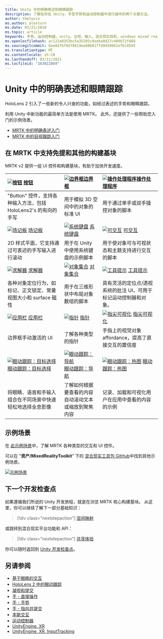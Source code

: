 ```yaml
---
title: Unity 中的明确表述和眼睛跟踪
description: 了解在你在 Unity、手型手势和运动控制器中进行操作的两个关键方法。
author: thetuvix
ms.author: alexturn
ms.date: 03/21/2018
ms.topic: article
keywords: 手势，运动控制器，unity，注视，输入，混合现实耳机，windows mixed reality 耳机，虚拟现实耳机，MRTK，混合现实工具包
ms.openlocfilehash: ac122a0353bc5a35202c9aeba0d27c489b72fd68
ms.sourcegitcommit: 6ae047bf0d78819ee68681f7d9450961efbc8595
ms.translationtype: MT
ms.contentlocale: zh-CN
ms.lasthandoff: 03/11/2021
ms.locfileid: "103022869"
---
```

# <a name="articulated-hand-and-eye-tracking-in-unity"></a>Unity 中的明确表述和眼睛跟踪

HoloLens 2 引入了一些新的令人兴奋的功能，如经过表述的手势和眼睛跟踪。

利用 Unity 中新功能的最简单方法是使用 MRTK。 此外，还提供了一些帮助您入门的示例场景。

* [MRTK 中的明确表述入门](https://docs.microsoft.com/windows/mixed-reality/mrtk-unity/features/input/hand-tracking.md)
* [MRTK 中的目视跟踪入门](https://docs.microsoft.com/windows/mixed-reality/mrtk-unity/features/eye-tracking/eye-tracking-main.md)

## <a name="building-blocks-supporting-hands-eyes-and-others-in-mrtk"></a>在 MRTK 中支持免提和其他的构建基块 

MRTK v2 提供一组 UI 控件和构建基块，有助于加快开发速度。

|  [![按钮](images/MRTK_Button_Main.png)](https://docs.microsoft.com/windows/mixed-reality/mrtk-unity/features/ux-building-blocks/button.md) [按钮](https://docs.microsoft.com/windows/mixed-reality/mrtk-unity/features/ux-building-blocks/button.md) | [ ![ 边界框](images/MRTK_BoundingBox_Main.png)](https://docs.microsoft.com/windows/mixed-reality/mrtk-unity/features/ux-building-blocks/bounding-box.md)[边界框](https://docs.microsoft.com/windows/mixed-reality/mrtk-unity/features/ux-building-blocks/bounding-box.md) | [ ![ 操作处理程序](images/MRTK_Manipulation_Main.png)](https://docs.microsoft.com/windows/mixed-reality/mrtk-unity/features/ux-building-blocks/manipulation-handler.md)[操作处理程序](https://docs.microsoft.com/windows/mixed-reality/mrtk-unity/features/ux-building-blocks/manipulation-handler.md) |
|:--- | :--- | :--- |
| "Button" 控件，支持各种输入方法，包括 HoloLens2's 的有向的手写 | 用于模拟 3D 空间中的对象的标准 UI | 用于通过单手或双手操控对象的脚本 |
|  [![场记板](images/MRTK_Slate_Main.png)](https://docs.microsoft.com/windows/mixed-reality/mrtk-unity/features/ux-building-blocks/slate.md) [场记板](https://docs.microsoft.com/windows/mixed-reality/mrtk-unity/features/ux-building-blocks/slate.md) | [![系统键盘](images/MRTK_SystemKeyboard_Main.png)](https://docs.microsoft.com/windows/mixed-reality/mrtk-unity/features/ux-building-blocks/system-keyboard.md) [系统键盘](https://docs.microsoft.com/windows/mixed-reality/mrtk-unity/features/ux-building-blocks/system-keyboard.md) | [![可交互](images/InteractableExamples.png)](https://docs.microsoft.com/windows/mixed-reality/mrtk-unity/features/ux-building-blocks/interactable.md) [可交互](https://docs.microsoft.com/windows/mixed-reality/mrtk-unity/features/ux-building-blocks/interactable.md) |
| 2D 样式平面，它支持通过可表述的手写输入进行滚动 | 用于在 Unity 中使用系统键盘的示例脚本  | 用于使对象可与可视状态和主题支持进行交互的脚本 |
|  [![求解器](images/MRTK_Solver_Main.png)](https://docs.microsoft.com/windows/mixed-reality/mrtk-unity/features/ux-building-blocks/solvers/solver.md) [求解器](https://docs.microsoft.com/windows/mixed-reality/mrtk-unity/features/ux-building-blocks/solvers/solver.md) | [![对象集合](images/MRTK_ObjectCollection_Main.png)](https://docs.microsoft.com/windows/mixed-reality/mrtk-unity/features/ux-building-blocks/object-collection.md) [对象集合](https://docs.microsoft.com/windows/mixed-reality/mrtk-unity/features/ux-building-blocks/object-collection.md) | [![工具提示](images/MRTK_Tooltip_Main.png)](https://docs.microsoft.com/windows/mixed-reality/mrtk-unity/features/ux-building-blocks/tooltip.md) [工具提示](https://docs.microsoft.com/windows/mixed-reality/mrtk-unity/features/ux-building-blocks/tooltip.md) |
| 各种对象定位行为，如标记、正文锁定、常量视图大小和 surface 磁性 | 用于在三维形状中布局对象数组的脚本 | 具有灵活的定位点/透视系统的批注 UI，可用于标记运动控制器和对象。 |
|  [![应用栏](images/MRTK_AppBar_Main.png)](https://docs.microsoft.com/windows/mixed-reality/mrtk-unity/features/ux-building-blocks/app-bar.md) [应用栏](https://docs.microsoft.com/windows/mixed-reality/mrtk-unity/features/ux-building-blocks/app-bar.md) | [![指针](images/MRTK_Pointer_Main.png)](https://docs.microsoft.com/windows/mixed-reality/mrtk-unity/features/input/pointers.md) [指针](https://docs.microsoft.com/windows/mixed-reality/mrtk-unity/features/input/pointers.md) | [![指尖可视化](images/MRTK_FingertipVisualization_Main.png)](https://docs.microsoft.com/windows/mixed-reality/mrtk-unity/features/ux-building-blocks/fingertip-visualization.md) [指尖可视化](https://docs.microsoft.com/windows/mixed-reality/mrtk-unity/features/ux-building-blocks/fingertip-visualization.md) |
| 边界框手动激活的 UI | 了解各种类型的指针 | 手指上的视觉对象 affordance，提高了直接交互的置信度 |
|  [![眼动跟踪：目标选择](images/mrtk_et_targetselect.png)](https://docs.microsoft.com/windows/mixed-reality/mrtk-unity/features/eye-tracking/eye-tracking-target-selection.md) [眼动跟踪：目标选择](https://docs.microsoft.com/windows/mixed-reality/mrtk-unity/features/eye-tracking/eye-tracking-target-selection.md) | [![眼动跟踪：导航](images/mrtk_et_navigation.png)](https://docs.microsoft.com/windows/mixed-reality/mrtk-unity/features/eye-tracking/eye-tracking-navigation.md) [眼动跟踪：导航](https://docs.microsoft.com/windows/mixed-reality/mrtk-unity/features/eye-tracking/eye-tracking-navigation.md) | [![眼动跟踪：热图](images/mrtk_et_heatmaps.png)](https://microsoft.github.io/MixedRealityToolkit-Unity/Documentation/EyeTracking/EyeTracking_Visualization.html) [眼动跟踪：热图](https://microsoft.github.io/MixedRealityToolkit-Unity/Documentation/EyeTracking/EyeTracking_Visualization.html) |
| 将眼睛、语音和手输入组合在不同场景中快速轻松地选择全息影像 | 了解如何根据要查看的内容自动滚动文本或缩放到聚焦内容| 记录、加载和可视化用户在应用中查看的内容的示例 |

## <a name="example-scenes"></a>示例场景

在 [此示例场景](https://microsoft.github.io/MixedRealityToolkit-Unity/Documentation/README_HandInteractionExamples.html)中，了解 MRTK 各种类型的交互和 UI 控件。

可以在 "**资产/MixedRealityToolkit**" 下的 [混合现实工具包 GitHub](https://github.com/Microsoft/MixedRealityToolkit-Unity)中找到其他示例场景。

[![示例场景](images/MRTK_Examples.png)](https://docs.microsoft.com/windows/mixed-reality/mrtk-unity/features/example-scenes/hand-interaction-examples.md)

## <a name="next-development-checkpoint"></a>下一个开发检查点

如果遵循我们所说的 Unity 开发旅程，就是在浏览 MRTK 核心构建基块。 从这里，你可以继续了解下一部分基础知识：

> [!div class="nextstepaction"]
> [空间映射](spatial-mapping-in-unity.md)

或跳转到混合现实平台功能和 API：

> [!div class="nextstepaction"]
> [共享体验](shared-experiences-in-unity.md)

你可以随时返回到 [Unity 开发检查点](unity-development-overview.md#2-core-building-blocks)。

## <a name="see-also"></a>另请参阅

* [基于眼睛的交互](../../design/eye-gaze-interaction.md)
* [HoloLens 2 中的眼动跟踪](../../design/eye-tracking.md)
* [凝视和提交](../../design/gaze-and-commit.md)
* [手 - 直接操作](../../design/direct-manipulation.md)
* [手 - 手势](../../design/gaze-and-commit.md#composite-gestures)
* [手 - 指向并提交](../../design/point-and-commit.md)
* [本能交互](../../design/interaction-fundamentals.md)
* [运动控制器](../../design/motion-controllers.md)
* [UnityEngine. XR](https://docs.unity3d.com/ScriptReference/XR.WSA.Input.InteractionManager.html)
* [UnityEngine. XR. InputTracking](https://docs.unity3d.com/ScriptReference/XR.InputTracking.html)

